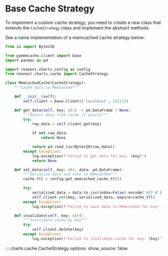 # Base Cache Strategy

To implement a custom cache strategy, you need to create a new class that extends the `CacheStrategy` class and implement the abstract methods.

See a naive implementation of a memcached cache strategy below:
```python
from io import BytesIO

from pymemcache.client import base
import pandas as pd

import ckanext.charts.config as config
from ckanext.charts.cache import CacheStrategy

class MemcachedCache(CacheStrategy):
    """Cache data to Memcached"""

    def __init__(self):
        self.client = base.Client(('localhost', 11211))

    def get_data(self, key: str) -> pd.DataFrame | None:
        """Return data from cache if exists"""
        try:
            raw_data = self.client.get(key)

            if not raw_data:
                return None

            return pd.read_csv(BytesIO(raw_data))
        except Exception:
            log.exception(f"Failed to get data for key: {key}")
            return None

    def set_data(self, key: str, data: pd.DataFrame):
        """Serialize data and save to Memcached"""
        cache_ttl = config.get_memcached_cache_ttl()

        try:
            serialized_data = data.to_csv(index=False).encode('utf-8')
            self.client.set(key, serialized_data, expire=cache_ttl)
        except Exception:
            log.exception(f"Failed to save data to Memcached for key: {key}")

    def invalidate(self, key: str):
        """Invalidate cache by key"""
        try:
            self.client.delete(key)
        except Exception:
            log.exception(f"Failed to invalidate cache for key: {key}")
```

::: charts.cache.CacheStrategy
    options:
      show_source: false
